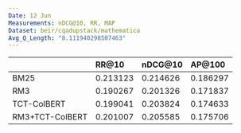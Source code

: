```yaml
---
Date: 12 Jun
Measurements: nDCG@10, RR, MAP
Dataset: beir/cqadupstack/mathematica
Avg_Q_Length: "8.111940298507463"
---
```


|                 | RR@10    | nDCG@10  | AP@100   |
| :-------------- | :------- | :------- | :------- |
| BM25            | 0.213123 | 0.214626 | 0.186297 |
| RM3             | 0.190267 | 0.201326 | 0.171837 |
| TCT-ColBERT     | 0.199041 | 0.203824 | 0.174633 |
| RM3+TCT-ColBERT | 0.201007 | 0.205585 | 0.175706 |
